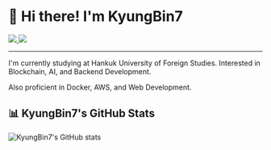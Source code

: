 <h1 align="left">👋 Hi there! I'm KyungBin7</h1>

<p align="left">
  <a href="https://github.com/KyungBin7">
    <img src="https://img.shields.io/badge/GitHub-KyungBin7-black?style=flat-square&logo=github" />
  </a>
  <a href="mailto:jkb12377@hufs.ac.kr">
    <img src="https://img.shields.io/badge/Email-D14836?style=flat-square&logo=gmail&logoColor=white" />
  </a>
</p>

---

I'm currently studying at Hankuk University of Foreign Studies. Interested in Blockchain, AI, and Backend Development.

Also proficient in Docker, AWS, and Web Development.


## 📊 KyungBin7's GitHub Stats
<p align="left">
  <img src="https://github-readme-stats.vercel.app/api?username=KyungBin7&show_icons=true&theme=radical" alt="KyungBin7's GitHub stats" />
</p>
